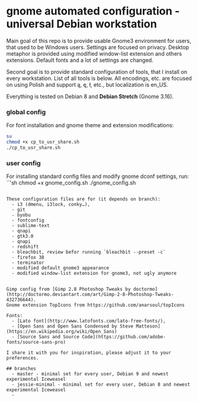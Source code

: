 gnome automated configuration - universal Debian workstation
=============================
Main goal of this repo is to provide usable Gnome3 environment for users, that used to be Windows users. Settings are focused on privacy.
Desktop metaphor is provided using modified window-list extension and others extensions. Default fonts and a lot of settings are changed.

Second goal is to provide standard configuration of tools, that I install on every workstation. List of all tools is below.
All encodings, etc. are focused on using Polish and support ą, ę, ł, etc., but localization is en_US.

Everything is tested on Debian 8 and **Debian Stretch** (Gnome 3.16).

### global config
For font installation and gnome theme and extension modifications:
```sh
su
chmod +x cp_to_usr_share.sh
./cp_to_usr_share.sh
```
### user config
For installing standard config files and modify gnome dconf settings, run:
``'sh
chmod +x gnome_config.sh
./gnome_config.sh
```

These configuration files are for (it depends on branch):
  - i3 (dmenu, i3lock, conky…),
  - git
  - byobu
  - fontconfig
  - sublime-text
  - qnapi
  - gtk3.0
  - qnapi
  - redshift
  - bleachbit, review befor running `bleachbit --preset -c`
  - firefox 38
  - terminator
  - modified default gnome3 appearance
  - modified window-list extension for gnome3, not ugly anymore


Gimp config from [Gimp 2.8 Photoshop Tweaks by doctormo](http://doctormo.deviantart.com/art/Gimp-2-8-Photoshop-Tweaks-432736644).
Gnome extension TopIcons from https://github.com/anarsoul/topIcons

Fonts:
  - [Lato font](http://www.latofonts.com/lato-free-fonts/),
  - [Open Sans and Open Sans Condensed by Steve Matteson](https://en.wikipedia.org/wiki/Open_Sans)
  - [Source Sans and Source Code](https://github.com/adobe-fonts/source-sans-pro)

I share it with you for inspiration, please adjust it to your preferences.

## branches
  - master - minimal set for every user, Debian 9 and newest experimental Iceweasel
  - jessie-minimal - minimal set for every user, Debian 8 and newest experimental Iceweasel
  - 
  
